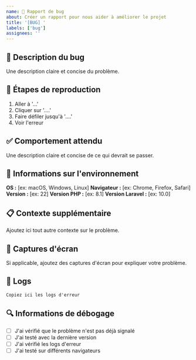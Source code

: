 ```yaml
---
name: 🐛 Rapport de bug
about: Créer un rapport pour nous aider à améliorer le projet
title: '[BUG] '
labels: ['bug']
assignees: ''
---
```


## 🐛 Description du bug

Une description claire et concise du problème.

## 🔄 Étapes de reproduction

1. Aller à '...'
2. Cliquer sur '....'
3. Faire défiler jusqu'à '....'
4. Voir l'erreur

## ✅ Comportement attendu

Une description claire et concise de ce qui devrait se passer.

## 📱 Informations sur l'environnement

**OS :** [ex: macOS, Windows, Linux]
**Navigateur :** [ex: Chrome, Firefox, Safari]
**Version :** [ex: 22]
**Version PHP :** [ex: 8.1]
**Version Laravel :** [ex: 10.0]

## 📋 Contexte supplémentaire

Ajoutez ici tout autre contexte sur le problème.

## 📸 Captures d'écran

Si applicable, ajoutez des captures d'écran pour expliquer votre problème.

## 📝 Logs

```
Copiez ici les logs d'erreur
```

## 🔍 Informations de débogage

- [ ] J'ai vérifié que le problème n'est pas déjà signalé
- [ ] J'ai testé avec la dernière version
- [ ] J'ai vérifié les logs d'erreur
- [ ] J'ai testé sur différents navigateurs

